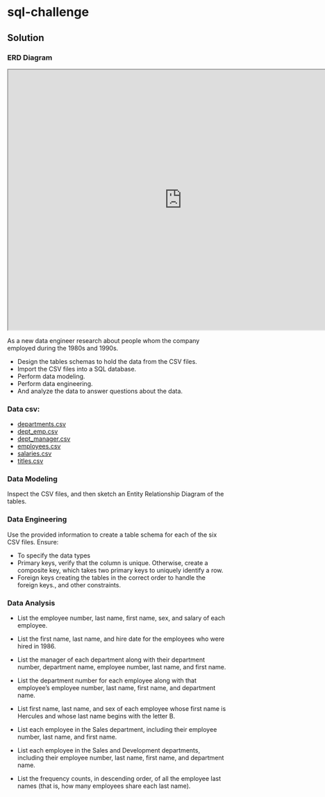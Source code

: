 # sql-challenge

## Solution

### ERD Diagram
<iframe src="https://app.quickdatabasediagrams.com/#/" width="800" height="600"></iframe>


As a new data engineer research about people whom the company employed during the 1980s and 1990s. 
- Design the tables schemas to hold the data from the CSV files.
- Import the CSV files into a SQL database.
- Perform data modeling.
- Perform data engineering.
- And analyze the data to answer questions about the data.

### Data csv:
- [departments.csv](https://github.com/Saurabh-Lakhanpal/sql-challenge/blob/main/data/departments.csv)
- [dept_emp.csv](https://github.com/Saurabh-Lakhanpal/sql-challenge/blob/main/data/departments.csv)
- [dept_manager.csv](https://github.com/Saurabh-Lakhanpal/sql-challenge/blob/main/data/departments.csv)
- [employees.csv](https://github.com/Saurabh-Lakhanpal/sql-challenge/blob/main/data/employees.csv)
- [salaries.csv](https://github.com/Saurabh-Lakhanpal/sql-challenge/blob/main/data/salaries.csv)
- [titles.csv](https://github.com/Saurabh-Lakhanpal/sql-challenge/blob/main/data/titles.csv)

### Data Modeling
Inspect the CSV files, and then sketch an Entity Relationship Diagram of the tables.

### Data Engineering
Use the provided information to create a table schema for each of the six CSV files. Ensure:
- To specify the data types
- Primary keys, verify that the column is unique. Otherwise, create a composite key, which takes two primary keys to uniquely identify a row.
- Foreign keys creating the tables in the correct order to handle the foreign keys., and other constraints.

### Data Analysis
- List the employee number, last name, first name, sex, and salary of each employee.

- List the first name, last name, and hire date for the employees who were hired in 1986.

- List the manager of each department along with their department number, department name, employee number, last name, and first name.

- List the department number for each employee along with that employee’s employee number, last name, first name, and department name.

- List first name, last name, and sex of each employee whose first name is Hercules and whose last name begins with the letter B.

- List each employee in the Sales department, including their employee number, last name, and first name.

- List each employee in the Sales and Development departments, including their employee number, last name, first name, and department name.

- List the frequency counts, in descending order, of all the employee last names (that is, how many employees share each last name).
